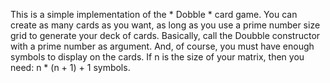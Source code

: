 This is a simple implementation of the * Dobble * card game.
You can create as many cards as you want, as long as you use 
a prime number size grid to generate your deck of cards. 
Basically, call the Doubble constructor with a prime number 
as argument.
And, of course, you must have enough symbols to display on 
the cards. If n is the size of your matrix, then you need:
n * (n + 1) + 1 symbols.
